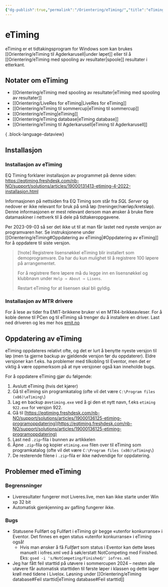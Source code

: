 ```yaml
---
{"dg-publish":true,"permalink":"/Orientering/eTiming/","title":"eTiming","tags":["etiming"]}
---
```



# eTiming
eTiming er et tidtakingsprogram for Windows som kan brukes [[Orientering/eTiming til Agderkarusell\|under løpet]] eller til å [[Orientering/eTiming med spooling av resultater\|spoole]] resultater i etterkant.

## Notater om eTiming
- [[Orientering/eTiming med spooling av resultater\|eTiming med spooling av resultater]]
- [[Orientering/LiveRes for eTiming\|LiveRes for eTiming]]
- [[Orientering/eTiming til sommercup\|eTiming til sommercup]]
- [[Orientering/eTiming\|eTiming]]
- [[Orientering/eTiming database\|eTiming database]]
- [[Orientering/eTiming til Agderkarusell\|eTiming til Agderkarusell]]

{ .block-language-dataview}

## Installasjon

### Installasjon av eTiming
EQ Timing forklarer installasjon av programmet på denne siden: <https://eqtiming.freshdesk.com/nb-NO/support/solutions/articles/19000131413-etiming-4-2022-installasjon.html>

Informasjonen på nettsiden fra EQ Timing som står fra *SQL Server* og nedover er ikke relevant for bruk på små løp (treninger/nærløp/kretsløp). Denne informasjonen er mest relevant dersom man ønsker å bruke flere datamaskiner i nettverk til å dele på tidtakeroppgavene.

Per 2023-09-03 så ser det ikke ut til at man får lastet ned nyeste versjon av programvaren her. Se instruksjonene under [[Orientering/eTiming#Oppdatering av eTiming\|#Oppdatering av eTiming]] for å oppdatere til siste versjon.

>[!note] Registrere lisensnøkkel
>eTiming blir installert som demoprogramvare. Da har du kun mulighet til å registrere 100 løpere på arrangementet.
>
> For å registrere flere løpere må du legge inn en lisensnøkkel og klubbnavn under `Help → About → Lisens`.
>
>Restart eTiming for at lisensen skal bli gyldig.

### Installasjon av MTR drivere
For å lese av tider fra EMIT-brikkene bruker vi en MTR4-brikkeavleser. For å koble denne til PCen og til eTiming så trenger du å installere en driver. Last ned driveren og les mer hos [emit.no](https://emit.no/support-base/emit-mini-time-recorder-mtr4/)

## Oppdatering av eTiming
eTiming oppdateres relativt ofte, og det er lurt å benytte nyeste versjon til løp (men ta gjerne backup av gjeldende versjon før du oppdaterer). Eldre versjoner kan f.eks. ha problemer med tilkobling til Eventor, men det er viktig å være oppmerksom på at nye versjoner også kan inneholde bugs.

For å oppdatere eTiming gjør du følgende:
1. Avslutt eTiming (hvis det kjører)
2. Gå til eTiming sin programkatalog (ofte vil det være `C:\Program files (x86)\eTiming\`)
3. Lag en backup av`etiming.exe` ved å gi den et nytt navn, f.eks `etiming 922.exe` for versjon 922.
4. Gå til [https://eqtiming.freshdesk.com/nb-NO/support/solutions/articles/19000136125-etiming-programoppdatering](https://eqtiming.freshdesk.com/nb-NO/support/solutions/articles/19000136125-etiming-programoppdatering)
5. Last ned `.zip`-fila i bunnen av artikkelen
6. Åpne `.zip`-fila og kopier `etiming.exe` filen over til eTiming som programkatalog (ofte vil det være `C:\Program files (x86)\eTiming\`)
7. De resterende filene i `.zip`-fila er ikke nødvendige for oppdatering.

## Problemer med eTiming

### Begrensninger
- Liveresultater fungerer mot Liveres.live, men kan ikke starte under Win xp 32 bit
- Automatisk gjenkjenning av gafling fungerer ikke.

### Bugs
- Statusene Fullført og Fullført i eTiming gir begge «utenfor konkurranse» i Eventor. Det finnes en egen status «utenfor konkurranse» i eTiming også!
	- Hvis man ønsker å få *Fullført* som status i Eventor kan dette løses manuelt i iofres.xml ved å søk/erstatt NotCompeting med Finished. Eks: `gsed -i 's/NotCompeting/Finished/' iofres.xml`
- Jeg har fått feil starttid på utøvere i sommercupen 2024 – nesten alle utøvere får automatisk starttiden til første løper i klassen og dette lager krøll med tidene i Livelox. Løsning under [[Orientering/eTiming database#Feil starttid\|eTiming database#Feil starttid]]
